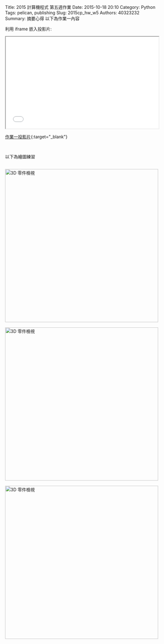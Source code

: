 Title: 2015 計算機程式 第五週作業
Date: 2015-10-18 20:10
Category: Python
Tags: pelican, publishing
Slug: 2015cp_hw_w5
Authors: 40323232
Summary: 摘要心得
以下為作業一內容

利用 iframe 嵌入投影片:

<iframe src="simplest3.html" width="500" height="300"></iframe>

[作業一投影片](simplest3.html){:target="_blank"}

<br>
<p>以下為繪圖練習</p>
<br>
<img src="https://copy.com/qzZBdtzkEcqkJBIr" width="500" alt="3D 零件檢視"></img>
<br>
<br>
<img src="https://copy.com/FhEqjREzN7AvxVdI" width="500" alt="3D 零件檢視"></img>
<br>
<br>
<img src="https://copy.com/pV4Ktqza1HysFMOb" width="500" alt="3D 零件檢視"></img>

